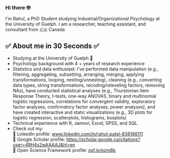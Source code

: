### Hi there 🤓

I'm Rahul, a PhD Student studying Industrial/Organizational Psychology at the University of Guelph. I am a researcher, teaching assistant, and consultant from 🇨🇦 Canada 

## ✅ About me in 30 Seconds ✅
- Studying at the University of Guelph 🐄
- Psychology background with 4 + years of research experience
- Statistics and data enthusiast: I've performed data manipulation (e.g., filtering, aggregating, subsetting, arranging, merging, applying transformations, looping, nesting/unnesting), cleaning (e.g., converting data types, string transformations, recoding/releveling factors, removing NAs), have conducted statistical analyses (e.g., Thurstonian Item Response Theory, t-tests, one-way ANOVAS, binary and multinomial logistic regressions, correlations for convergent validity, exploratory factor analyses, confirmatory factor analyses, power analyses), and have created interactive and static visualizations (e.g., 3D plots for logistic regression, scatterplots, histograms, boxplots)
- Technical experience with R, Jamovi, Excel, SPSS, and SQL
- Check out my: <br>
🔗 LinkedIn profile: www.linkedin.com/in/rahul-patel-838186111 <br>
🔗 Google Scholar profile: https://scholar.google.ca/citations?user=4RH4s2wAAAAJ&hl=en <br>
🔗 Open Science Framework profile: [osf.io/ezm8b ](https://osf.io/ezm8b/)
